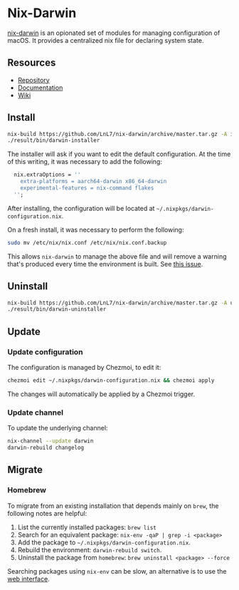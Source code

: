 # Nix-Darwin

[nix-darwin](https://github.com/LnL7/nix-darwin) is an opionated set of modules
for managing configuration of macOS. It provides a centralized nix file for
declaring system state.

## Resources

- [Repository](https://github.com/LnL7/nix-darwin)
- [Documentation](https://daiderd.com/nix-darwin/manual/index.html)
- [Wiki](https://github.com/LnL7/nix-darwin/wiki)

## Install

```bash
nix-build https://github.com/LnL7/nix-darwin/archive/master.tar.gz -A installer
./result/bin/darwin-installer
```

The installer will ask if you want to edit the default configuration. At the
time of this writing, it was necessary to add the following:

```nix
  nix.extraOptions = ''
    extra-platforms = aarch64-darwin x86_64-darwin
    experimental-features = nix-command flakes
  '';
```

After installing, the configuration will be located at
`~/.nixpkgs/darwin-configuration.nix`.

On a fresh install, it was necessary to perform the following:

```bash
sudo mv /etc/nix/nix.conf /etc/nix/nix.conf.backup
```

This allows `nix-darwin` to manage the above file and will remove a warning
that's produced every time the environment is built. See
[this issue](https://github.com/LnL7/nix-darwin/issues/149).

## Uninstall

```bash
nix-build https://github.com/LnL7/nix-darwin/archive/master.tar.gz -A uninstaller
./result/bin/darwin-uninstaller
```

## Update

### Update configuration

The configuration is managed by Chezmoi, to edit it:

```bash
chezmoi edit ~/.nixpkgs/darwin-configuration.nix && chezmoi apply
```

The changes will automatically be applied by a Chezmoi trigger.

### Update channel

To update the underlying channel:

```bash
nix-channel --update darwin
darwin-rebuild changelog
```

## Migrate

### Homebrew

To migrate from an existing installation that depends mainly on `brew`, the
following notes are helpful:

1. List the currently installed packages: `brew list`
1. Search for an equivalent package: `nix-env -qaP | grep -i <package>`
1. Add the package to `~/.nixpkgs/darwin-configuration.nix`.
1. Rebuild the environment: `darwin-rebuild switch`.
1. Uninstall the package from `homebrew`: `brew uninstall <package> --force`

Searching packages using `nix-env` can be slow, an alternative is to use the
[web interface](https://nixos.org/nixos/packages.html#).
